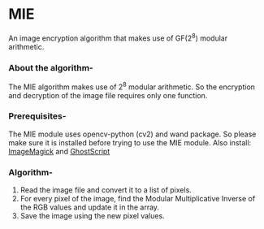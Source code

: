 # MIE
An image encryption algorithm that makes use of GF(2<sup>8</sup>) modular arithmetic.

### About the algorithm-
The MIE algorithm makes use of 2<sup>8</sup> modular arithmetic. So the encryption and decryption of the image file requires only one function.

### Prerequisites-
The MIE module uses opencv-python (cv2) and wand package. So please make sure it is installed before trying to use the MIE module.
Also install: [ImageMagick](http://www.imagemagick.org/script/download.php) and [GhostScript](https://www.ghostscript.com/download/gsdnld.html)

### Algorithm-
1. Read the image file and convert it to a list of pixels.
2. For every pixel of the image, find the Modular Multiplicative Inverse of the RGB values and update it in the array.
3. Save the image using the new pixel values.

